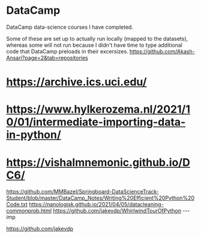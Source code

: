 # DataCamp
DataCamp data-science courses I have completed.

Some of these are set up to actually run locally (mapped to the datasets), whereas some will not run because I didn't have time to type additional code that DataCamp preloads in their excersizes.
https://github.com/Akash-Ansari?page=2&tab=repositories
# https://archive.ics.uci.edu/
# https://www.hylkerozema.nl/2021/10/01/intermediate-importing-data-in-python/
# https://vishalmnemonic.github.io/DC6/ 

https://github.com/MMBazel/Springboard-DataScienceTrack-Student/blob/master/DataCamp_Notes/Writing%20Efficient%20Python%20Code.txt
https://nanologisk.github.io/2021/04/05/datacleaning-commonprob.html
https://github.com/jakevdp/WhirlwindTourOfPython --- imp

https://github.com/jakevdp

